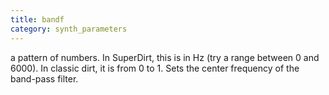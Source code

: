 ```yaml
---
title: bandf
category: synth_parameters
---
```

a pattern of numbers. In SuperDirt, this is in Hz (try a range between 0 and 6000). In classic dirt, it is from 0 to 1. Sets the center frequency of the band-pass filter.

